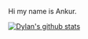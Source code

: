 Hi my name is Ankur.

[![Dylan's github stats](https://github-readme-stats.vercel.app/api?username=imankur&show=reviews,prs_merged_percentage&show_icons=true&include_all_commits=true&hide=issues,contribs&rank_icon=github)](https://github-readme-stats.vercel.app)


